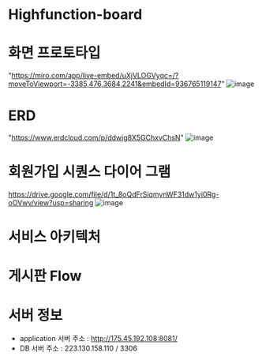 # Highfunction-board
# 화면 프로토타입
"https://miro.com/app/live-embed/uXjVLOGVyqc=/?moveToViewport=-3385,476,3684,2241&embedId=936765119147" 
![image](https://github.com/user-attachments/assets/6b42d7d7-9329-4b13-8e75-b055d92f784d)



# ERD
"https://www.erdcloud.com/p/ddwig8X5GChxvChsN"
![image](https://github.com/user-attachments/assets/5ebe89ac-11e1-48a6-9e3d-af9387d4d63f)

# 회원가입 시퀀스 다이어 그램
https://drive.google.com/file/d/1t_8oQdFrSiqmynWF31dw1yi0Rg-oOVwv/view?usp=sharing
![image](https://github.com/user-attachments/assets/167da6b1-231e-4946-87cb-e2a2c9b9632d)

# 서비스 아키텍처

# 게시판 Flow

# 서버 정보
- application 서버 주소 : http://175.45.192.108:8081/
- DB 서버 주소 : 223.130.158.110 / 3306